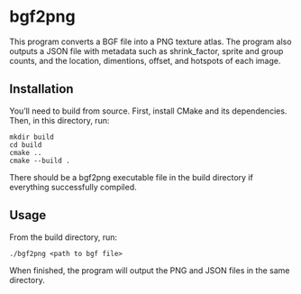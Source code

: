 # bgf2png
This program converts a BGF file into a PNG texture atlas. The program also outputs a JSON file with metadata such as shrink_factor, sprite and group counts, and the location, dimentions, offset, and hotspots of each image.
## Installation
You’ll need to build from source. First, install CMake and its dependencies. Then, in this directory, run:
```
mkdir build
cd build
cmake ..
cmake --build .
```
There should be a bgf2png executable file in the build directory if everything successfully compiled.
## Usage
From the build directory, run:
```
./bgf2png <path to bgf file>
```
When finished, the program will output the PNG and JSON files in the same directory.